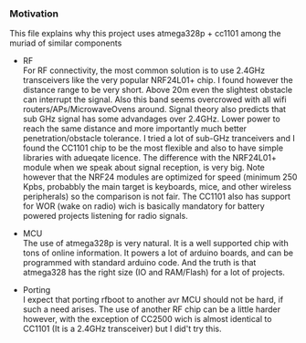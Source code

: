 ### Motivation
This file explains why this project uses atmega328p + cc1101 among the muriad of similar components

- RF<br>
For RF connectivity, the most common solution is to use 2.4GHz
transceivers like the very popular NRF24L01+ chip. I found however the distance range to be very short. Above 20m even the slightest obstacle can interrupt the signal. Also this
band seems overcrowed with all wifi routers/APs/MicrowaveOvens around. Signal theory also predicts that sub GHz signal has some advandages over 2.4GHz. Lower power to reach the same distance and more importantly much better penetration/obstacle tolerance. I tried a lot of sub-GHz tranceivers and I found the CC1101 chip to be the most flexible and also to have simple libraries with adueqate licence. The difference with the NRF24L01+ module when we speak about signal reception, is very big. Note however that the NRF24 modules are optimized for speed (minimum 250 Kpbs, probabbly the main target is keyboards, mice, and other wireless peripherals) so the comparison is not fair. The CC1101 also has support for WOR (wake on radio) wich is basically mandatory for battery powered projects listening for radio signals.

- MCU<br>
The use of atmega328p is very natural. It is a well supported chip with tons of online
information. It powers a lot of arduino boards, and can be programmed with standard arduino code. And the truth is that atmega328 has the right size (IO and RAM/Flash) for a lot of projects.

- Porting<br>
I expect that porting rfboot to another avr MCU should not be hard, if such a need arises. The use of another RF chip can be a little harder however, with the exception of CC2500 wich is almost identical to CC1101 (It is a 2.4GHz transceiver) but I did't try this.
